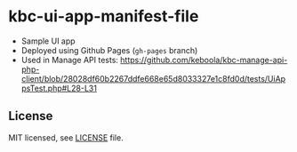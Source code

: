 # kbc-ui-app-manifest-file

- Sample UI app
- Deployed using Github Pages (`gh-pages` branch)
- Used in Manage API tests: https://github.com/keboola/kbc-manage-api-php-client/blob/28028df60b2267ddfe668e65d8033327e1c8fd0d/tests/UiAppsTest.php#L28-L31

## License

MIT licensed, see [LICENSE](./LICENSE) file.

